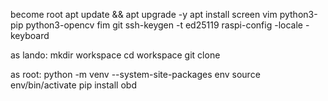 become root
apt update && apt upgrade -y
apt install screen vim python3-pip python3-opencv fim git
ssh-keygen -t ed25119
raspi-config
-locale
-keyboard

as lando:
mkdir workspace
cd workspace
git clone

as root:
python -m venv --system-site-packages env
source env/bin/activate
pip install obd
